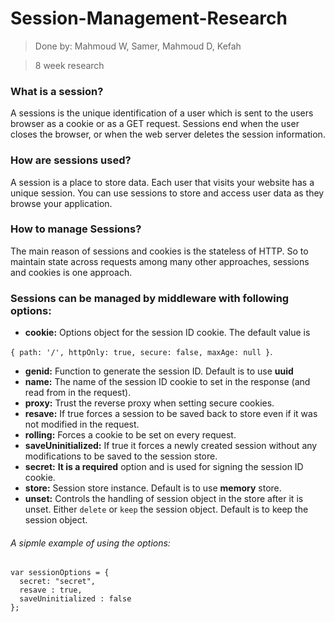 # Session-Management-Research
>Done by: Mahmoud W, Samer, Mahmoud D, Kefah

>8 week research


### What is a session?
A sessions is the unique identification of a user which is sent to the users browser as a cookie or as a GET request. Sessions end when the user closes the browser, or when the web server deletes the session information.

### How are sessions used?
A session is a place to store data. Each user that visits your website has a unique session.  You can use sessions to store and access user data as they browse your application.

### How to manage Sessions?
The main reason of sessions and cookies is the stateless of HTTP. So to maintain state across requests among many other approaches, sessions and cookies is one approach.
### Sessions can be managed by middleware with following options:
* **cookie:** Options object for the session ID cookie. The default value is

```{ path: '/', httpOnly: true, secure: false, maxAge: null }```.
* **genid:** Function to generate the session ID. Default is to use **uuid**
* **name:** The name of the session ID cookie to set in the response (and read from in the request).
* **proxy:** Trust the reverse proxy when setting secure cookies.
* **resave:** If true forces a session to be saved back to store even if it was not modified in the request.
* **rolling:** Forces a cookie to be set on every request.
* **saveUninitialized:** If true it forces a newly created session without any modifications to be saved to the session store.
* **secret:** **It is a required** option and is used for signing the session ID cookie.
* **store:** Session store instance. Default is to use **memory** store.
* **unset:** Controls the handling of session object in the store after it is unset. Either ```delete``` or ```keep``` the session object. Default is to keep the session object.

###### A sipmle example of using the options:
```
var sessionOptions = {
  secret: "secret",
  resave : true,
  saveUninitialized : false
};
```
